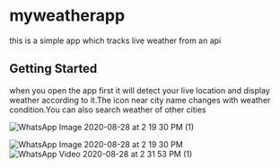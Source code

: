 # myweatherapp

this is a simple app which tracks live weather from an api

## Getting Started

when you open the app first it will detect your live location and display weather according to it.The icon near city name changes with weather condition.You can also search weather of other cities


![WhatsApp Image 2020-08-28 at 2 19 30 PM (1)](https://user-images.githubusercontent.com/68217907/91542539-a5aad500-e93b-11ea-8b13-66a895653c05.jpeg)

![WhatsApp Image 2020-08-28 at 2 19 30 PM](https://user-images.githubusercontent.com/68217907/91542847-edc9f780-e93b-11ea-92af-f6a991d6c6dc.jpeg)
![WhatsApp Video 2020-08-28 at 2 31 53 PM (1)](https://user-images.githubusercontent.com/68217907/91543373-1c47d280-e93c-11ea-9177-07f68cd21214.gif)
